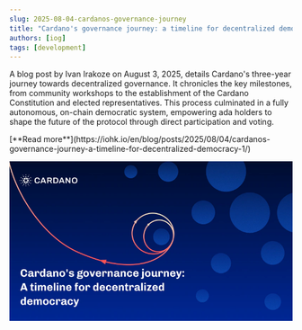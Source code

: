 ```yaml
---
slug: 2025-08-04-cardanos-governance-journey
title: "Cardano's governance journey: a timeline for decentralized democracy"
authors: [iog]
tags: [development]
---
```


A blog post by Ivan Irakoze on August 3, 2025, details Cardano's three-year journey towards decentralized governance. It chronicles the key milestones, from community workshops to the establishment of the Cardano Constitution and elected representatives. This process culminated in a fully autonomous, on-chain democratic system, empowering ada holders to shape the future of the protocol through direct participation and voting.

<div style={{ textAlign: 'right' }}>
 [**Read more**](https://iohk.io/en/blog/posts/2025/08/04/cardanos-governance-journey-a-timeline-for-decentralized-democracy-1/) 
</div>

 ![Ouroboros Genesis](./banner.webp)

